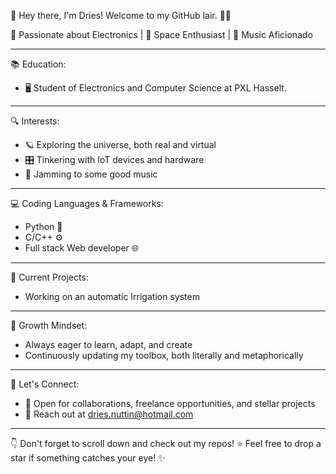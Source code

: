👋 Hey there, I'm Dries! Welcome to my GitHub lair. 👨‍💻

🔌 Passionate about Electronics | 🌌 Space Enthusiast | 🎵 Music Aficionado

---

📚 Education:
- 🖥️ Student of Electronics and Computer Science at PXL Hasselt.

---

🔍 Interests:

- 🪐 Exploring the universe, both real and virtual
- 🎛️ Tinkering with IoT devices and hardware
- 🎼 Jamming to some good music

---

💻 Coding Languages & Frameworks:

- Python 🐍
- C/C++ ⚙️
- Full stack Web developer 🌐

---

🔭 Current Projects:

- Working on an automatic Irrigation system
  
---

🌱 Growth Mindset:

- Always eager to learn, adapt, and create
- Continuously updating my toolbox, both literally and metaphorically

---

🤝 Let's Connect:

- 💼 Open for collaborations, freelance opportunities, and stellar projects
- 💌 Reach out at dries.nuttin@hotmail.com

---

👇 Don't forget to scroll down and check out my repos! ⭐️ Feel free to drop a star if something catches your eye! ✨
